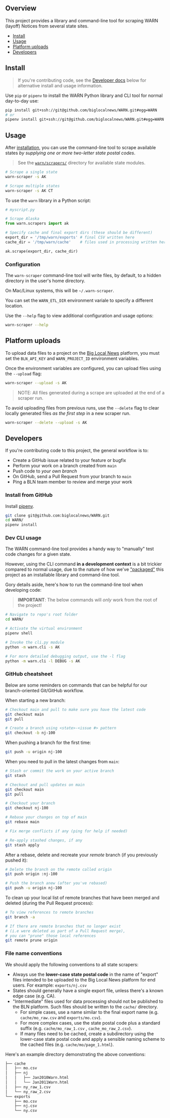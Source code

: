 ## Overview

This project provides a library and command-line tool for scraping WARN (layoff) Notices from several state sites.

- [Install](#install)
- [Usage](#usage)
- [Platform uploads](#platform-uploads)
- [Developers](#developers)

## Install

> If you're contributing code, see the [Developer docs](#developers) below for alternative install and usage information.

Use `pip` or `pipenv` to install the WARN Python library and CLI tool for normal day-to-day use:

```bash
pip install git+ssh://git@github.com/biglocalnews/WARN.git#egg=WARN
# or
pipenv install git+ssh://git@github.com/biglocalnews/WARN.git#egg=WARN
```

## Usage

After [installation](#install),  you can use the command-line tool to scrape available states *by supplying one or more two-letter state postal codes*.

> See the [`warn/scrapers/`][] directory for available state modules.

[`warn/scrapers/`]: https://github.com/biglocalnews/WARN/tree/main/warn/scrapers

```bash
# Scrape a single state
warn-scraper -s AK

# Scrape multiple states
warn-scraper -s AK CT
```

To use the `warn` library in a Python script:

```python
# myscript.py

# Scrape Alaska
from warn.scrapers import ak

# Specify cache and final export dirs (these should be different)
export_dir = '/tmp/warn/exports' # final CSV written here
cache_dir = '/tmp/warn/cache'    # files used in processing written here

ak.scrape(export_dir, cache_dir)
```

### Configuration

The `warn-scraper` command-line tool will write files, by default, to a hidden directory in the user's home directory.

On Mac/Linux systems, this will be `~/.warn-scraper`.

You can set the `WARN_ETL_DIR` environment variale to specify a different location.

Use the `--help` flag to view additional configuration and usage options:

```bash
warn-scraper --help
```

## Platform uploads

To upload data files to a project on the [Big Local News](https://biglocalnews.org/) platform,
you must set the `BLN_API_KEY` and `WARN_PROJECT_ID` environment variables.

Once the environment variables are configured, you can upload files using the `--upload` flag:

```bash
warn-scraper --upload -s AK
```

> NOTE: All files generated during a scrape are uploaded at the end of a scraper run.

To avoid uploading files from previous runs, use the `--delete` flag to clear locally generated
files *as the first step* in a new scraper run.

```bash
warn-scraper --delete --upload -s AK
```

## Developers

If you're contributing code to this project, the general workflow is to:

* Create a GitHub issue related to your feature or bugfix
* Perform your work on a branch created from `main`
* Push code to *your own branch*
* On GitHub, send a Pull Request from your branch to `main`
* Ping a BLN team member to review and merge your work

### Install from GitHub

Install [pipenv](https://docs.pipenv.org/en/latest/basics.html#installing-pipenv).

```bash
git clone git@github.com:biglocalnews/WARN.git
cd WARN/
pipenv install
```

### Dev CLI usage

The WARN command-line tool provides a handy way to "manually" test code changes for a given state.

However, using the CLI command **in a development context** is a bit trickier compared to normal usage, due to the nature of how we've ["packaged"](https://packaging.python.org/tutorials/packaging-projects/) this project as an installable library and command-line tool.

Gory details aside, here's how to run the command-line tool when developing code:

> **IMPORTANT**: The below commands will *only* work from the root of the project!

```bash
# Navigate to repo's root folder
cd WARN/

# Activate the virtual environment
pipenv shell

# Invoke the cli.py module
python -m warn.cli -s AK

# For more detailed debugging output, use the -l flag
python -m warn.cli -l DEBUG -s AK
```

### GitHub cheatsheet

Below are some reminders on commands that can be helpful for our branch-oriented Git/GitHub workflow.

When starting a new branch:

```bash
# Checkout main and pull to make sure you have the latest code
git checkout main
git pull

# Create a branch using <state>-<issue #> pattern
git checkout -b nj-100
```

When pushing a branch for the first time:

```bash
git push -u origin nj-100
```

When you need to pull in the latest changes from `main`:

```bash
# Stash or commit the work on your active branch
git stash

# Checkout and pull updates on main
git checkout main
git pull

# Checkout your branch
git checkout nj-100

# Rebase your changes on top of main
git rebase main

# Fix merge conflicts if any (ping for help if needed)

# Re-apply stashed changes, if any
git stash apply
```

After a rebase, delete and recreate your *remote* branch (if you previously pushed it):

```bash
# Delete the branch on the remote called origin
git push origin :nj-100

# Push the branch anew (after you've rebased)
git push -u origin nj-100
```

To clean up your local list of remote branches that have been merged and deleted (during
the Pull Request process):

```bash
# To view references to remote branches
git branch -a

# If there are remote branches that no longer exist
# (i.e were deleted as part of a Pull Request merge),
# you can "prune" those local references
git remote prune origin
```

### File name conventions

We should apply the following conventions to all state scrapers:

- Always use the **lower-case state postal code** in the name of "export" files intended to be uploaded to the Big Local News platform for end users. For example: `exports/nj.csv`
- States should generally have a single export file, unless there's a known edge case (e.g. CA).
- "Intermediate" files used for data processing should not be published to the BLN platform. Such files should be written to the `cache/` directory.
  - For simple cases, use a name similar to the final export name (e.g. `cache/mo_raw.csv` and `exports/mo.csv`).
  - For more complex cases, use the state postal code plus a standard suffix (e.g. `cache/mo_raw_1.csv` , `cache_mo_raw_2.csv`).
  - If many files need to be cached, create a subdirectory using the lower-case state postal code and apply a sensible naming scheme to the cached files (e.g. `cache/mo/page_1.html`).

Here's an example directory demonstrating the above conventions:

```bash
├── cache
│   ├── mo.csv
│   ├── nj
│   │   ├── Jan2010Warn.html
│   │   └── Jan2011Warn.html
│   ├── ny_raw_1.csv
│   └── ny_raw_2.csv
└── exports
    ├── mo.csv
    ├── nj.csv
    └── ny.csv
```
